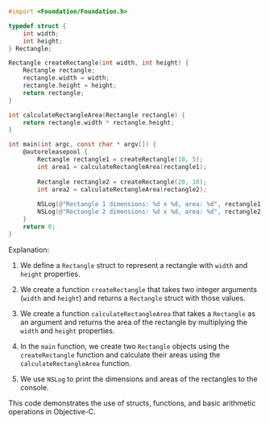 ```objective-c
#import <Foundation/Foundation.h>

typedef struct {
    int width;
    int height;
} Rectangle;

Rectangle createRectangle(int width, int height) {
    Rectangle rectangle;
    rectangle.width = width;
    rectangle.height = height;
    return rectangle;
}

int calculateRectangleArea(Rectangle rectangle) {
    return rectangle.width * rectangle.height;
}

int main(int argc, const char * argv[]) {
    @autoreleasepool {
        Rectangle rectangle1 = createRectangle(10, 5);
        int area1 = calculateRectangleArea(rectangle1);
        
        Rectangle rectangle2 = createRectangle(20, 10);
        int area2 = calculateRectangleArea(rectangle2);
        
        NSLog(@"Rectangle 1 dimensions: %d x %d, area: %d", rectangle1.width, rectangle1.height, area1);
        NSLog(@"Rectangle 2 dimensions: %d x %d, area: %d", rectangle2.width, rectangle2.height, area2);
    }
    return 0;
}
```

Explanation:

1. We define a `Rectangle` struct to represent a rectangle with `width` and `height` properties.

2. We create a function `createRectangle` that takes two integer arguments (`width` and `height`) and returns a `Rectangle` struct with those values.

3. We create a function `calculateRectangleArea` that takes a `Rectangle` as an argument and returns the area of the rectangle by multiplying the `width` and `height` properties.

4. In the `main` function, we create two `Rectangle` objects using the `createRectangle` function and calculate their areas using the `calculateRectangleArea` function.

5. We use `NSLog` to print the dimensions and areas of the rectangles to the console.

This code demonstrates the use of structs, functions, and basic arithmetic operations in Objective-C.